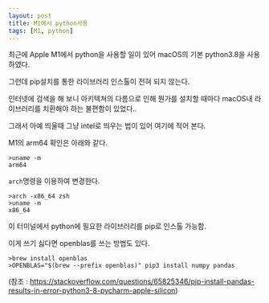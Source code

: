 ```yaml
---
layout: post
title: M1에서 python사용
tags: [M1, python]
---
```


최근에 Apple M1에서 python을 사용할 일이 있어 macOS의 기본 python3.8을 사용하였다. 

그런데 pip설치를 통한 라이브러리 인스톨이 전혀 되지 않는다. 

인터넷에 검색을 해 보니 아키텍쳐의 다름으로 인해 뭔가를 설치할 때마다 macOS내 라이브러리를 치환해야 하는 불편함이 있었다.. 

그래서 아예 띄울때 그냥 intel로 띄우는 법이 있어 여기에 적어 본다.

M1의 arm64 확인은 아래와 같다. 

```
>uname -m
arm64
```

`arch`명령을 이용하여 변경한다.

```
>arch -x86_64 zsh
>uname -m
x86_64
```



이 터미널에서 python에 필요한 라이브러리를 pip로 인스톨 가능함. 

이게 쓰기 싫다면 openblas를 쓰는 방법도 있다. 

```
>brew install openblas
>OPENBLAS="$(brew --prefix openblas)" pip3 install numpy pandas
```



(참조 : https://stackoverflow.com/questions/65825346/pip-install-pandas-results-in-error-python3-8-pycharm-apple-silicon)

